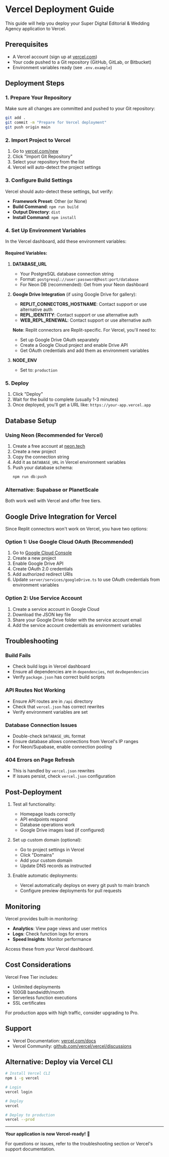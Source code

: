 # Vercel Deployment Guide

This guide will help you deploy your Super Digital Editorial & Wedding Agency application to Vercel.

## Prerequisites

- A Vercel account (sign up at [vercel.com](https://vercel.com))
- Your code pushed to a Git repository (GitHub, GitLab, or Bitbucket)
- Environment variables ready (see `.env.example`)

## Deployment Steps

### 1. Prepare Your Repository

Make sure all changes are committed and pushed to your Git repository:

```bash
git add .
git commit -m "Prepare for Vercel deployment"
git push origin main
```

### 2. Import Project to Vercel

1. Go to [vercel.com/new](https://vercel.com/new)
2. Click "Import Git Repository"
3. Select your repository from the list
4. Vercel will auto-detect the project settings

### 3. Configure Build Settings

Vercel should auto-detect these settings, but verify:

- **Framework Preset**: Other (or None)
- **Build Command**: `npm run build`
- **Output Directory**: `dist`
- **Install Command**: `npm install`

### 4. Set Up Environment Variables

In the Vercel dashboard, add these environment variables:

#### Required Variables:

1. **DATABASE_URL**
   - Your PostgreSQL database connection string
   - Format: `postgresql://user:password@host:port/database`
   - For Neon DB (recommended): Get from your Neon dashboard

2. **Google Drive Integration** (if using Google Drive for gallery):
   - **REPLIT_CONNECTORS_HOSTNAME**: Contact support or use alternative auth
   - **REPL_IDENTITY**: Contact support or use alternative auth
   - **WEB_REPL_RENEWAL**: Contact support or use alternative auth

   **Note**: Replit connectors are Replit-specific. For Vercel, you'll need to:
   - Set up Google Drive OAuth separately
   - Create a Google Cloud project and enable Drive API
   - Get OAuth credentials and add them as environment variables

3. **NODE_ENV**
   - Set to: `production`

### 5. Deploy

1. Click "Deploy"
2. Wait for the build to complete (usually 1-3 minutes)
3. Once deployed, you'll get a URL like: `https://your-app.vercel.app`

## Database Setup

### Using Neon (Recommended for Vercel)

1. Create a free account at [neon.tech](https://neon.tech)
2. Create a new project
3. Copy the connection string
4. Add it as `DATABASE_URL` in Vercel environment variables
5. Push your database schema:
   ```bash
   npm run db:push
   ```

### Alternative: Supabase or PlanetScale

Both work well with Vercel and offer free tiers.

## Google Drive Integration for Vercel

Since Replit connectors won't work on Vercel, you have two options:

### Option 1: Use Google Cloud OAuth (Recommended)

1. Go to [Google Cloud Console](https://console.cloud.google.com)
2. Create a new project
3. Enable Google Drive API
4. Create OAuth 2.0 credentials
5. Add authorized redirect URIs
6. Update `server/services/googleDrive.ts` to use OAuth credentials from environment variables

### Option 2: Use Service Account

1. Create a service account in Google Cloud
2. Download the JSON key file
3. Share your Google Drive folder with the service account email
4. Add the service account credentials as environment variables

## Troubleshooting

### Build Fails

- Check build logs in Vercel dashboard
- Ensure all dependencies are in `dependencies`, not `devDependencies`
- Verify `package.json` has correct build scripts

### API Routes Not Working

- Ensure API routes are in `/api` directory
- Check that `vercel.json` has correct rewrites
- Verify environment variables are set

### Database Connection Issues

- Double-check `DATABASE_URL` format
- Ensure database allows connections from Vercel's IP ranges
- For Neon/Supabase, enable connection pooling

### 404 Errors on Page Refresh

- This is handled by `vercel.json` rewrites
- If issues persist, check `vercel.json` configuration

## Post-Deployment

1. Test all functionality:
   - Homepage loads correctly
   - API endpoints respond
   - Database operations work
   - Google Drive images load (if configured)

2. Set up custom domain (optional):
   - Go to project settings in Vercel
   - Click "Domains"
   - Add your custom domain
   - Update DNS records as instructed

3. Enable automatic deployments:
   - Vercel automatically deploys on every git push to main branch
   - Configure preview deployments for pull requests

## Monitoring

Vercel provides built-in monitoring:

- **Analytics**: View page views and user metrics
- **Logs**: Check function logs for errors
- **Speed Insights**: Monitor performance

Access these from your Vercel dashboard.

## Cost Considerations

Vercel Free Tier includes:
- Unlimited deployments
- 100GB bandwidth/month
- Serverless function executions
- SSL certificates

For production apps with high traffic, consider upgrading to Pro.

## Support

- Vercel Documentation: [vercel.com/docs](https://vercel.com/docs)
- Vercel Community: [github.com/vercel/vercel/discussions](https://github.com/vercel/vercel/discussions)

## Alternative: Deploy via Vercel CLI

```bash
# Install Vercel CLI
npm i -g vercel

# Login
vercel login

# Deploy
vercel

# Deploy to production
vercel --prod
```

---

**Your application is now Vercel-ready!** 🚀

For questions or issues, refer to the troubleshooting section or Vercel's support documentation.
